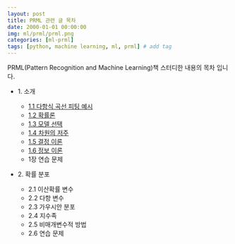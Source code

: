 ```yaml
---
layout: post
title: PRML 관련 글 목차
date: 2000-01-01 00:00:00
img: ml/prml/prml.png
categories: [ml-prml] 
tags: [python, machine learning, ml, prml] # add tag
---
```


PRML(Pattern Recognition and Machine Learning)책 스터디한 내용의 목차 입니다.

+ 1\. 소개
    + [1.1 다항식 곡선 피팅 예시](https://gaussian37.github.io/ml-prml-1.1.curve-fitting/)
    + [1.2 확률론](https://gaussian37.github.io/ml-prml-1.2.law-of-probability/)
    + [1.3 모델 선택](https://gaussian37.github.io/ml-prml-1.3.model-selection/)
    + [1.4 차원의 저주](https://gaussian37.github.io/ml-prml-1.4.curse-of-dimension/)
    + [1.5 결정 이론](https://gaussian37.github.io/ml-prml-1.5.decision-theory/)
    + [1.6 정보 이론](https://gaussian37.github.io/ml-prml-1.6.information-theory/)
    + 1장 연습 문제
    
+ 2\. 확률 분포
    + 2.1 이산확률 변수
    + 2.2 다항 변수
    + 2.3 가우시안 분포
    + 2.4 지수족
    + 2.5 비매개변수적 방법
    + 2.6 연습 문제     